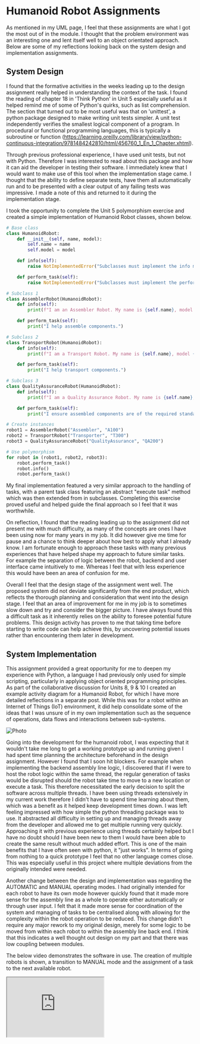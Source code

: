 # Humanoid Robot Assignments

As mentioned in my UML page, I feel that these assignments are what I got the most out of in the module. I thought that the problem environment was an interesting one and lent itself well to an object orientated approach. Below are some of my reflections looking back on the system design and implementation assignments.

## System Design
I found that the formative activities in the weeks leading up to the design assignment really helped in understanding the context of the task. I found the reading of chapter 18 in 'Think Python' in Unit 5 especially useful as it helped remind me of some of Python's quirks, such as list comprehension. The section that turned out to be most useful was that on 'unittest', a python package designed to make writing unit tests simpler. A unit test independently verifies the smallest logical component of a program. In procedural or functional programming languages, this is typically a subroutine or function (https://learning.oreilly.com/library/view/python-continuous-integration/9781484242810/html/456760_1_En_1_Chapter.xhtml).

Through previous professional experience, I have used unit tests, but not with Python. Therefore I was interested to read about this package and how it can aid the developer in testing their software. I immediately knew that I would want to make use of this tool when the implementation stage came. I thought that the ability to define separate tests, have them all automatically run and to be presented with a clear output of any failing tests was impressive. I made a note of this and returned to it during the implementation stage.

I took the opportunity to complete the Unit 5 polymorphism exercise and created a simple implementation of Humanoid Robot classes, shown below.

```python
# Base class
class HumanoidRobot:
    def __init__(self, name, model):
        self.name = name
        self.model = model

    def info(self):
        raise NotImplementedError("Subclasses must implement the info method")

    def perform_task(self):
        raise NotImplementedError("Subclasses must implement the perform_task method")

# Subclass 1
class AssemblerRobot(HumanoidRobot):
    def info(self):
        print(f"I am an Assembler Robot. My name is {self.name}, model {self.model}.")

    def perform_task(self):
        print("I help assemble components.")

# Subclass 2
class TransportRobot(HumanoidRobot):
    def info(self):
        print(f"I am a Transport Robot. My name is {self.name}, model {self.model}.")

    def perform_task(self):
        print("I help transport components.")

# Subclass 3
class QualityAssuranceRobot(HumanoidRobot):
    def info(self):
        print(f"I am a Quality Assurance Robot. My name is {self.name}, model {self.model}.")

    def perform_task(self):
        print("I ensure assembled components are of the required standard.")

# Create instances
robot1 = AssemblerRobot("Assembler", "A100")
robot2 = TransportRobot("Transporter", "T300")
robot3 = QualityAssuranceRobot("QualityAssurance", "QA200")

# Use polymorphism
for robot in (robot1, robot2, robot3):
    robot.perform_task()
    robot.info()
    robot.perform_task()
```

My final implementation featured a very similar approach to the handling of tasks, with a parent task class featuring an abstract "execute task" method which was then extended from in subclasses. Completing this exercise proved useful and helped guide the final approach so I feel that it was worthwhile.

On reflection, I found that the reading leading up to the assignment did not present me with much difficulty, as many of the concepts are ones I have been using now for many years in my job. It did however give me time for pause and a chance to think deeper about how best to apply what I already know. I am fortunate enough to approach these tasks with many previous experiences that have helped shape my approach to future similar tasks. For example the separation of logic between the robot, backend and user interface came intuitively to me. Whereas I feel that with less experience this would have been an area of confusion for me.

Overall I feel that the design stage of the assignment went well. The proposed system did not deviate significantly from the end product, which reflects the thorough planning and consideration that went into the design stage. I feel that an area of improvement for me in my job is to sometimes slow down and try and consider the bigger picture. I have always found this a difficult task as it inherently relies on the ability to foresee potential future problems. This design activity has proven to me that taking time before starting to write code can help achieve this, by uncovering potential issues rather than encountering them later in development.

## System Implementation
This assignment provided a great opportunity for me to deepen my experience with Python, a language I had previously only used for simple scripting, particularly in applying object oriented programming principles. As part of the collaborative discussion for Units 8, 9 & 10 I created an example activity diagram for a Humanoid Robot, for which I have more detailed reflections in a separate post. While this was for a robot within an Internet of Things (IoT) environment, it did help consolidate some of the ideas that I was unsure of in my own implementation such as the sequence of operations, data flows and interactions between sub-systems. 

![Photo](./media/activity_diagram/iot.png "Activity diagram for an IoT robot")

Going into the development for the humanoid robot, I was expecting that it wouldn't take me long to get a working prototype up and running given I had spent time planning the architecture beforehand in the design assignment. However I found that I soon hit blockers. For example when implementing the backend assembly line logic, I discovered that if I were to host the robot logic within the same thread, the regular generation of tasks would be disrupted should the robot take time to move to a new location or execute a task. This therefore necessitated the early decision to split the software across multiple threads. I have been using threads extensively in my current work therefore I didn't have to spend time learning about them, which was a benefit as it helped keep development times down. I was left feeling impressed with how simple the python threading package was to use. It abstracted all difficulty in setting up and managing threads away from the developer and allowed me to get multiple running very quickly. Approaching it with previous experience using threads certainly helped but I have no doubt should I have been new to them I would have been able to create the same result without much added effort. This is one of the main benefits that I have often seen with python, it "just works". In terms of going from nothing to a quick prototype I feel that no other language comes close. This was especially useful in this project where multiple deviations from the originally intended were needed.

Another change between the design and implementation was regarding the AUTOMATIC and MANUAL operating modes. I had originally intended for each robot to have its own mode however quickly found that it made more sense for the assembly line as a whole to operate either automatically or through user input. I felt that it made more sense for coordination of the system and managing of tasks to be centralised along with allowing for the complexity within the robot operation to be reduced. This change didn't require any major rework to my original design, merely for some logic to be moved from within each robot to within the assembly line back end. I think that this indicates a well thought out design on my part and that there was low coupling between modules.

The below video demonstrates the software in use. The creation of multiple robots is shown, a transition to MANUAL mode and the assignment of a task to the next available robot.

<iframe width="260" height="160" src="https://youtube.com/embed/xrob7s5PbCA" title="YouTube video player"></iframe>